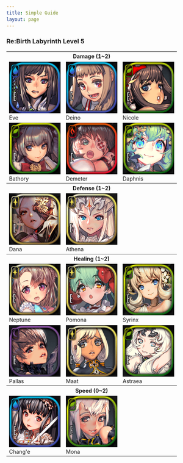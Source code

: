 ```yaml
---
title: Simple Guide
layout: page
---
```


### Re:Birth Labyrinth Level 5

<table class="prop-table">
<tbody>
  <tr>
    <th colspan="3">Damage (1~2)</th>
  </tr>
  <tr>
    <td><img class="dc-icon" src="img/c124_i.png" title="Eve" alt="Eve"><br />Eve</td>
    <td><img class="dc-icon" src="img/c366_i.png" title="Deino" alt="Deino"><br />Deino</td>
    <td><img class="dc-icon" src="img/c253_i.png" title="Nicole" alt="Nicole"><br />Nicole</td>
  </tr>
  <tr>
    <td><img class="dc-icon" src="img/c294_i.png" title="Bathory" alt="Bathory"><br />Bathory</td>
    <td><img class="dc-icon" src="img/c354_i.png" title="Demeter" alt="Demeter"><br />Demeter</td>
    <td><img class="dc-icon" src="img/c262_i.png" title="Daphnis" alt="Daphnis"><br />Daphnis</td>
  </tr>
  <tr>
    <th colspan="3">Defense (1~2)</th>
  </tr>
  <tr>
    <td><img class="dc-icon" src="img/c183_i.png" title="Dana" alt="Dana"><br />Dana</td>
    <td><img class="dc-icon" src="img/c379_i.png" title="Athena" alt="Athena"><br />Athena</td>
    <td></td>
  </tr>
  <tr>
    <th colspan="3">Healing (1~2)</th>
  </tr>
  <tr>
    <td><img class="dc-icon" src="img/c350_i.png" title="Neptune" alt="Neptune"><br />Neptune</td>
    <td><img class="dc-icon" src="img/c338_i.png" title="Pomona" alt="Pomona"><br />Pomona</td>
    <td><img class="dc-icon" src="img/c101_i.png" title="Syrinx" alt="Syrinx"><br />Syrinx</td>
  </tr>
  <tr>
    <td><img class="dc-icon" src="img/c378_i.png" title="Pallas" alt="Pallas"><br />Pallas</td>
    <td><img class="dc-icon" src="img/c049_i.png" title="Maat" alt="Maat"><br />Maat</td>
    <td><img class="dc-icon" src="img/c014_i.png" title="Astraea" alt="Astraea"><br />Astraea</td>
  </tr>
  <tr>
    <th colspan="3">Speed (0~2)</th>
  </tr>
  <tr>
    <td><img class="dc-icon" src="img/c167_i.png" title="Chang'e" alt="Chang'e"><br />Chang'e</td>
    <td><img class="dc-icon" src="img/c324_i.png" title="Mona" alt="Mona"><br />Mona</td>
    <td></td>
  </tr>
</tbody>
</table>

